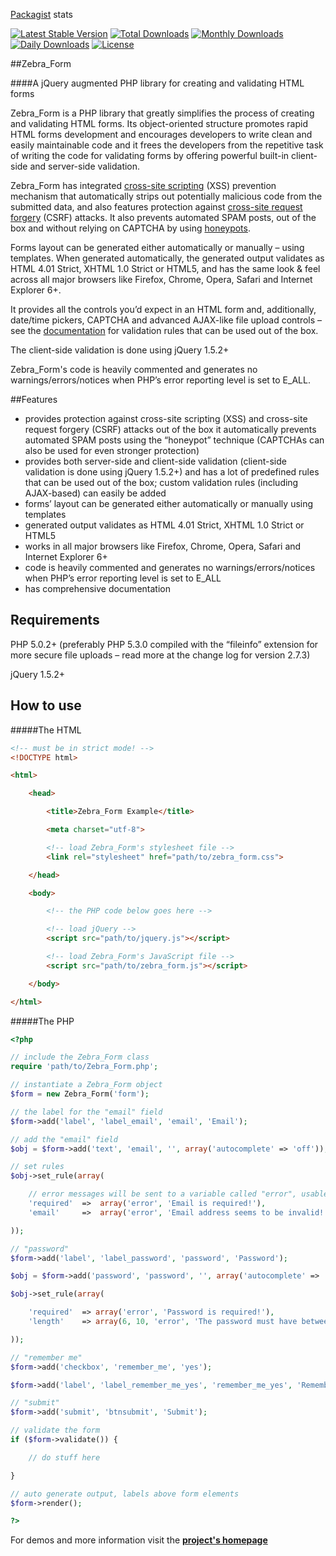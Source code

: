 [Packagist](https://packagist.org/) stats

[![Latest Stable Version](https://poser.pugx.org/stefangabos/zebra_form/v/stable)](https://packagist.org/packages/stefangabos/zebra_form) [![Total Downloads](https://poser.pugx.org/stefangabos/zebra_form/downloads)](https://packagist.org/packages/stefangabos/zebra_form) [![Monthly Downloads](https://poser.pugx.org/stefangabos/zebra_form/d/monthly)](https://packagist.org/packages/stefangabos/zebra_form) [![Daily Downloads](https://poser.pugx.org/stefangabos/zebra_form/d/daily)](https://packagist.org/packages/stefangabos/zebra_form) [![License](https://poser.pugx.org/stefangabos/zebra_form/license)](https://packagist.org/packages/stefangabos/zebra_form)

##Zebra_Form

####A jQuery augmented PHP library for creating and validating HTML forms

Zebra_Form is a PHP library that greatly simplifies the process of creating and validating HTML forms. Its object-oriented structure promotes rapid HTML forms development and encourages developers to write clean and easily maintainable code and it frees the developers from the repetitive task of writing the code for validating forms by offering powerful built-in client-side and server-side validation.

Zebra_Form has integrated [cross-site scripting](http://en.wikipedia.org/wiki/Cross-site_scripting) (XSS) prevention mechanism that automatically strips out potentially malicious code from the submitted data, and also features protection against [cross-site request forgery](http://en.wikipedia.org/wiki/Cross-site_request_forgery) (CSRF) attacks. It also prevents automated SPAM posts, out of the box and without relying on CAPTCHA by using [honeypots](http://haacked.com/archive/2007/09/11/honeypot-captcha.aspx).

Forms layout can be generated either automatically or manually – using templates. When generated automatically, the generated output validates as HTML 4.01 Strict, XHTML 1.0 Strict or HTML5, and has the same look & feel across all major browsers like Firefox, Chrome, Opera, Safari and Internet Explorer 6+.

It provides all the controls you’d expect in an HTML form and, additionally, date/time pickers, CAPTCHA and advanced AJAX-like file upload controls – see the [documentation](http://stefangabos.ro/wp-content/docs/Zebra_Form/Generic/Zebra_Form_Control.html#methodset_rule) for validation rules that can be used out of the box.

The client-side validation is done using jQuery 1.5.2+

Zebra\_Form's code is heavily commented and generates no warnings/errors/notices when PHP’s error reporting level is set to E_ALL.

##Features

- provides protection against cross-site scripting (XSS) and cross-site request forgery (CSRF) attacks out of the box
it automatically prevents automated SPAM posts using the “honeypot” technique (CAPTCHAs can also be used for even stronger protection)
- provides both server-side and client-side validation (client-side validation is done using jQuery 1.5.2+) and has a lot of predefined rules that can be used out of the box; custom validation rules (including AJAX-based) can easily be added
- forms’ layout can be generated either automatically or manually using templates
- generated output validates as HTML 4.01 Strict, XHTML 1.0 Strict or HTML5
- works in all major browsers like Firefox, Chrome, Opera, Safari and Internet Explorer 6+
- code is heavily commented and generates no warnings/errors/notices when PHP’s error reporting level is set to E_ALL
- has comprehensive documentation

## Requirements

PHP 5.0.2+ (preferably PHP 5.3.0 compiled with the “fileinfo” extension for more secure file uploads – read more at the change log for version 2.7.3)

jQuery 1.5.2+

## How to use

#####The HTML

```html
<!-- must be in strict mode! -->
<!DOCTYPE html>

<html>

    <head>

        <title>Zebra_Form Example</title>

        <meta charset="utf-8">

        <!-- load Zebra_Form's stylesheet file -->
        <link rel="stylesheet" href="path/to/zebra_form.css">

    </head>

    <body>

        <!-- the PHP code below goes here -->

        <!-- load jQuery -->
        <script src="path/to/jquery.js"></script>

        <!-- load Zebra_Form's JavaScript file -->
        <script src="path/to/zebra_form.js"></script>

    </body>

</html>
```

#####The PHP

```php
<?php

// include the Zebra_Form class
require 'path/to/Zebra_Form.php';

// instantiate a Zebra_Form object
$form = new Zebra_Form('form');

// the label for the "email" field
$form->add('label', 'label_email', 'email', 'Email');

// add the "email" field
$obj = $form->add('text', 'email', '', array('autocomplete' => 'off'));

// set rules
$obj->set_rule(array(

    // error messages will be sent to a variable called "error", usable in custom templates
    'required'  =>  array('error', 'Email is required!'),
    'email'     =>  array('error', 'Email address seems to be invalid!'),

));

// "password"
$form->add('label', 'label_password', 'password', 'Password');

$obj = $form->add('password', 'password', '', array('autocomplete' => 'off'));

$obj->set_rule(array(

    'required'  => array('error', 'Password is required!'),
    'length'    => array(6, 10, 'error', 'The password must have between 6 and 10 characters'),

));

// "remember me"
$form->add('checkbox', 'remember_me', 'yes');

$form->add('label', 'label_remember_me_yes', 'remember_me_yes', 'Remember me');

// "submit"
$form->add('submit', 'btnsubmit', 'Submit');

// validate the form
if ($form->validate()) {

    // do stuff here

}

// auto generate output, labels above form elements
$form->render();

?>
```

For demos and more information visit the **[project's homepage](http://stefangabos.ro/php-libraries/zebra-form/)**

